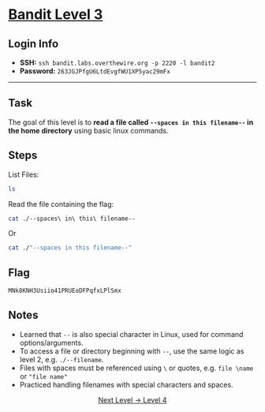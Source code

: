 # [Bandit Level 3](https://overthewire.org/wargames/bandit/bandit3.html)

## Login Info
- **SSH:** `ssh bandit.labs.overthewire.org -p 2220 -l bandit2`
- **Password:** `263JGJPfgU6LtdEvgfWU1XP5yac29mFx`

---

## Task 
The goal of this level is to **read a file called `--spaces in this filename--` in the home directory** using basic linux commands. 

## Steps
List Files:
```bash
ls
```

Read the file containing the flag:
```bash
cat ./--spaces\ in\ this\ filename--
```
Or
```bash
cat ./"--spaces in this filename--"
```

## Flag 
```bash
MNk8KNH3Usiio41PRUEoDFPqfxLPlSmx
```


## Notes
- Learned that `--` is also special character in Linux, used for command options/arguments.
- To access a file or directory beginning with `--`, use the same logic as level 2, e.g. `./--filename`.
- Files with spaces must be referenced using `\` or quotes, e.g. `file \name` or `"file name"`
- Practiced handling filenames with special characters and spaces.


<p align="center">
<a href="level-4.md">Next Level → Level 4</a>
</p>
